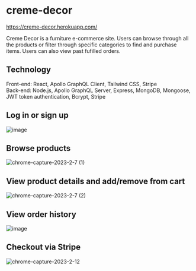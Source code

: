 # creme-decor

https://creme-decor.herokuapp.com/

Creme Decor is a furniture e-commerce site. Users can browse through all the products or filter through specific categories to find and purchase items. Users can also view past fufilled orders.

## Technology 

Front-end: React, Apollo GraphQL Client, Tailwind CSS, Stripe  
Back-end: Node.js, Apollo GraphQL Server, Express, MongoDB, Mongoose, JWT token authentication, Bcrypt, Stripe  

## Log in or sign up  
![image](https://user-images.githubusercontent.com/111620893/223561332-2a9986b2-128a-40bf-9274-08779097afa2.png)  

## Browse products  
![chrome-capture-2023-2-7 (1)](https://user-images.githubusercontent.com/111620893/223562204-e5af5115-09d4-4478-8ff9-1d26edd2c129.gif)  

## View product details and add/remove from cart  
![chrome-capture-2023-2-7 (2)](https://user-images.githubusercontent.com/111620893/223562916-495c1e56-9434-43c6-8b4e-f4e931b8886c.gif)

## View order history 
![image](https://user-images.githubusercontent.com/111620893/223562799-ee349cd5-415f-46e9-84c8-613d2519abae.png)

## Checkout via Stripe  
![chrome-capture-2023-2-12](https://user-images.githubusercontent.com/111620893/224569823-0f261e6f-8f9c-41b2-a4f6-934683bc7ffb.gif)  

